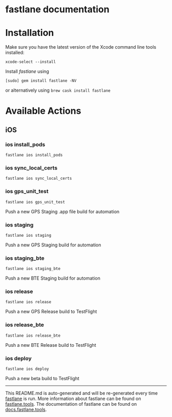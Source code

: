 fastlane documentation
================
# Installation

Make sure you have the latest version of the Xcode command line tools installed:

```
xcode-select --install
```

Install _fastlane_ using
```
[sudo] gem install fastlane -NV
```
or alternatively using `brew cask install fastlane`

# Available Actions
## iOS
### ios install_pods
```
fastlane ios install_pods
```

### ios sync_local_certs
```
fastlane ios sync_local_certs
```

### ios gps_unit_test
```
fastlane ios gps_unit_test
```
Push a new GPS Staging .app file build for automation
### ios staging
```
fastlane ios staging
```
Push a new GPS Staging build for automation
### ios staging_bte
```
fastlane ios staging_bte
```
Push a new BTE Staging build for automation
### ios release
```
fastlane ios release
```
Push a new GPS Release build to TestFlight
### ios release_bte
```
fastlane ios release_bte
```
Push a new BTE Release build to TestFlight
### ios deploy
```
fastlane ios deploy
```
Push a new beta build to TestFlight

----

This README.md is auto-generated and will be re-generated every time [fastlane](https://fastlane.tools) is run.
More information about fastlane can be found on [fastlane.tools](https://fastlane.tools).
The documentation of fastlane can be found on [docs.fastlane.tools](https://docs.fastlane.tools).
